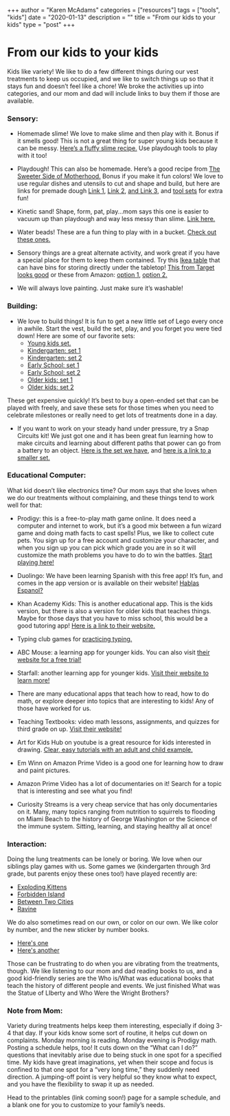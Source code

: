 
+++
author = "Karen McAdams"
categories = ["resources"]
tags = ["tools", "kids"]
date = "2020-01-13"
description = ""
title = "From our kids to your kids"
type = "post"
+++



# From our kids to your kids
Kids like variety! We like to do a few different things during our vest treatments to keep us occupied, and we like to switch things up so that it stays fun and doesn’t feel like a chore! We broke the activities up into categories, and our mom and dad will include links to buy them if those are available. 

### Sensory: 
* Homemade slime! We love to make slime and then play with it. Bonus if it smells good! This is not a great thing for super young kids because it can be messy.  [Here’s a fluffy slime recipe.](https://www.thebestideasforkids.com/fluffy-slime-recipe/) Use playdough tools to play with it too!

* Playdough! This can also be homemade. Here’s a good recipe from [The Sweeter Side of Motherhood.](https://www.thesweetersideofmommyhood.com/blog/general/2019/04/soft-homemade-playdough-recipe/) Bonus if you make it fun colors! We love to use regular dishes and utensils to cut and shape and build, but here are links for premade dough [Link 1](https://www.amazon.com/Play-Pack-Case-Winter-Colors/dp/B07BC44JFC/ref=sr_1_4?keywords=play+dough&qid=1580278805&sr=8-4 ), [Link 2](https://www.target.com/p/play-doh-4pk-of-bright-colors/-/A-50693696 ), [and Link 3](https://www.target.com/p/play-doh-kitchen-creations-little-chefs-boxed-set/-/A-53432046), and [tool sets](https://www.amazon.com/Inxens-Playdough-Tools-Dough-Molds/dp/B06XWVJ6B2/ref=sxin_4_osp60-2225653c_cov?ascsubtag=2225653c-c09a-439e-902b-5433b25a2b0b&creativeASIN=B06XWVJ6B2&cv_ct_cx=play+dough&cv_ct_id=amzn1.osp.2225653c-c09a-439e-902b-5433b25a2b0b&cv_ct_pg=search&cv_ct_wn=osp-search&keywords=play+dough&linkCode=oas&pd_rd_i=B06XWVJ6B2&pd_rd_r=e557bab0-9bb9-40d1-9203-e798f45e7f75&pd_rd_w=mDubu&pd_rd_wg=SsBh7&pf_rd_p=62c00474-6fe0-420f-9956-a05256e04b43&pf_rd_r=NQX6GAT4M7QF30ZSHJB7&qid=1580278716&sr=1-1-32a32192-7547-4d9b-b4f8-fe31bfe05040&tag=mlbonsitepub-20) for extra fun!

* Kinetic sand! Shape, form, pat, play...mom says this one is easier to vacuum up than playdough and way less messy than slime. [Link here.](https://www.target.com/p/kinetic-sand-beach-sand-kingdom-playset-with-3lbs-of-beach-sand-for-ages-3-and-up/-/A-53364407) 

* Water beads! These are a fun thing to play with in a bucket. [Check out these ones.](https://www.amazon.com/Leeche-Kids-Value-Package-Sensory-Decoration/dp/B07GNCB53G/ref=sr_1_3_sspa?keywords=water+beads&qid=1580279234&sr=8-3-spons&psc=1&spLa=ZW5jcnlwdGVkUXVhbGlmaWVyPUExQUZaMDUyUDRDMTBBJmVuY3J5cHRlZElkPUEwNzgwNDkxMkZKNTJTN0hITlhFMiZlbmNyeXB0ZWRBZElkPUEwMTcyMjUxMTVMSVQ1UThTTzVaRiZ3aWRnZXROYW1lPXNwX2F0ZiZhY3Rpb249Y2xpY2tSZWRpcmVjdCZkb05vdExvZ0NsaWNrPXRydWU=) 

* Sensory things are a great alternate activity, and work great if you have a special place for them to keep them contained. Try this [Ikea table](https://www.ikea.com/us/en/p/flisat-childrens-table-50298418/) that can have bins for storing directly under the tabletop! [This from Target looks good](https://www.target.com/p/ecr4kids-2-station-sand-and-water-adjustable-activity-play-table-center-with-lids-square-red-blue/-/A-78723849) or these from Amazon: [option 1](https://www.amazon.com/KidKraft-Round-Storage-Table-Natural/dp/B00L3NQQKQ/ref=sr_1_3?keywords=kids+play+table&qid=1580278598&sr=8-3), [option 2.](https://www.amazon.com/KidKraft-Activity-Table-Board-Natural/dp/B00MNQPRK2/ref=sr_1_13?keywords=kids+play+table&qid=1580278633&sr=8-13)

* We will always love painting. Just make sure it’s washable!

### Building:
* We love to build things! It is fun to get a new little set of Lego every once in awhile. Start the vest, build the set, play, and you forget you were tied down! Here are some of our favorite sets: 
  * [Young kids set.](https://www.target.com/p/lego-duplo-classic-deluxe-brick-box-10914-starter-set-with-storage-box/-/A-76555787)
  * [Kindergarten: set 1](https://www.target.com/p/lego-classic-bricks-and-houses-11008-kids-8217-building-toy-starter-set/-/A-76555800)
  * [Kindergarten: set 2](https://www.target.com/p/lego-trolls-world-tour-poppy-8217-s-pod-41251-playhouse-building-set/-/A-76555709)
  * [Early School: set 1](https://www.target.com/p/lego-friends-nature-glamping-41392-building-kit-includes-lego-friends-mia-a-mini-doll-tent-and-a-toy-bicycle-241pc/-/A-76555865)
  * [Early School: set 2](https://www.target.com/p/lego-city-police-highway-arrest-60242-building-set-for-kids/-/A-76555861)
  * [Older kids: set 1](https://www.target.com/p/lego-harry-potter-quidditch-match-75956/-/A-53458085)
  * [Older kids: set 2](https://www.target.com/p/lego-architecture-san-francisco-21043/-/A-75559088)

These get expensive quickly! It’s best to buy a open-ended set that can be played with freely, and save these sets for those times when you need to celebrate milestones or really need to get lots of treatments done in a day.

* If you want to work on your steady hand under pressure, try a Snap Circuits kit! We just got one and it has been great fun learning how to make circuits and learning about different paths that power can go from a battery to an object. [Here is the set we have](https://www.amazon.com/Snap-Circuits-SC-300-Electronics-Exploration/dp/B0000683A4/ref=sr_1_4?keywords=snap+circuits&qid=1580279351&sr=8-4 ), and [here is a link to a smaller set.](https://www.amazon.com/Snap-Circuits-SC-100-Electronics-Exploration/dp/B00008BFZH/ref=sr_1_5?keywords=snap+circuits&qid=1580279401&sr=8-5) 


### Educational Computer:
What kid doesn’t like electronics time? Our mom says that she loves when we do our treatments without complaining, and these things tend to work well for that:
* Prodigy: this is a free-to-play math game online. It does need a computer and internet to work, but it’s a good mix between a fun wizard game and doing math facts to cast spells! Plus, we like to collect cute pets. You sign up for a free account and customize your character, and when you sign up you can pick which grade you are in so it will customize the math problems you have to do to win the battles. [Start playing here!](https://www.prodigygame.com/)

* Duolingo: We have been learning Spanish with this free app! It’s fun, and comes in the app version or is available on their website! [Hablas Espanol?](www.duolingo.com)

* Khan Academy Kids: This is another educational app. This is the kids version, but there is also a version for older kids that teaches things. Maybe for those days that you have to miss school, this would be a good tutoring app! [Here is a link to their website.](www.khanacademy.org)

* Typing club games for [practicing typing.](www.typingclub.com) 

* ABC Mouse: a learning app for younger kids. You can also visit [their website for a free trial!](www.abcmouse.com)

* Starfall: another learning app for younger kids. [Visit their website to learn more!](www.starfall.com)

* There are many educational apps that teach how to read, how to do math, or explore deeper into topics that are interesting to kids! Any of those have worked for us.

* Teaching Textbooks: video math lessons, assignments, and quizzes for third grade on up. [Visit their website!](www.teachingtextbooks.com)

* Art for Kids Hub on youtube is a great resource for kids interested in drawing. [Clear, easy tutorials with an adult and child example.](https://www.youtube.com/user/ArtforKidsHub)

* Em Winn on Amazon Prime Video is a good one for learning how to draw and paint pictures.

* Amazon Prime Video has a lot of documentaries on it! Search for a topic that is interesting and see what you find!

* Curiosity Streams is a very cheap service that has only documentaries on it. Many, many topics ranging from nutrition to squirrels to flooding on Miami Beach to the history of George Washington or the Science of the immune system. Sitting, learning, and staying healthy all at once!

### Interaction:
Doing the lung treatments can be lonely or boring. We love when our siblings play games with us. Some games we (kindergarten through 3rd grade, but parents enjoy these ones too!) have played recently are:
 * [Exploding Kittens](https://www.amazon.com/Exploding-Kittens-LLC-EKG-ORG1-1-Card/dp/B010TQY7A8/ref=sr_1_1_sspa?keywords=Exploding+kittens&qid=1580354269&sr=8-1-spons&psc=1&spLa=ZW5jcnlwdGVkUXVhbGlmaWVyPUFWUjNWMkNQSU4yMUMmZW5jcnlwdGVkSWQ9QTA5NDc2NDgzUVpSOENUUDI3WDdSJmVuY3J5cHRlZEFkSWQ9QTA2MTQxMTgxVEFEMllXSko1NzEyJndpZGdldE5hbWU9c3BfYXRmJmFjdGlvbj1jbGlja1JlZGlyZWN0JmRvTm90TG9nQ2xpY2s9dHJ1ZQ==) 
 * [Forbidden Island](https://www.amazon.com/Gamewright-317-Forbidden-Island-Card/dp/B003D7F4YY/ref=sr_1_2?crid=6L3NIKNLWSH6&keywords=forbidden+island&qid=1580354365&sprefix=Forbidden+I%2Caps%2C261&sr=8-2)
 * [Between Two Cities](https://stonemaiergames.com/games/between-two-cities/)
 * [Ravine](https://www.amazon.com/Ravine-Crafty-Cooperative-Card-Game/dp/B07JCB7DH1/ref=sr_1_2?keywords=ravine+game&qid=1580354528&sr=8-2)

We do also sometimes read on our own, or color on our own. We like color by number, and the new sticker by number books.
 * [Here's one](https://www.target.com/p/brain-games-sticker-by-number-animals-spiral-bound/-/A-77984446)
 * [Here's another](https://www.amazon.com/Brain-Games-Sticker-Number-Treasures/dp/1645580342/ref=sr_1_1_sspa?keywords=sticker+by+number&qid=1580354602&sr=8-1-spons&psc=1&spLa=ZW5jcnlwdGVkUXVhbGlmaWVyPUE5TkFPQjVXSDgxVkYmZW5jcnlwdGVkSWQ9QTA2NjQzMzIzTTJPT0VXQzI2R0dHJmVuY3J5cHRlZEFkSWQ9QTA3MzUwNjdWSUVENDlJSzBJWjQmd2lkZ2V0TmFtZT1zcF9hdGYmYWN0aW9uPWNsaWNrUmVkaXJlY3QmZG9Ob3RMb2dDbGljaz10cnVl) 

Those can be frustrating to do when you are vibrating from the treatments, though. We like listening to our mom and dad reading books to us, and a good kid-friendly series are the Who is/What was educational books that teach the history of different people and events. We just finished What was the Statue of LIberty  and Who Were the Wright Brothers? 

### Note from Mom: 

Variety during treatments helps keep them interesting, especially if doing 3-4 that day. If your kids know some sort of routine, it helps cut down on complaints. Monday morning is reading. Monday evening is Prodigy math. Posting a schedule helps, too! It cuts down on the “What can I do?” questions that inevitably arise due to being stuck in one spot for a specified time. My kids have great imaginations, yet when their scope and focus is confined to that one spot for a “very long time,” they suddenly need direction. A jumping-off point is very helpful so they know what to expect, and you have the flexibility to swap it up as needed.

Head to the printables (link coming soon!) page for a sample schedule, and a blank one for you to customize to your family’s needs.

